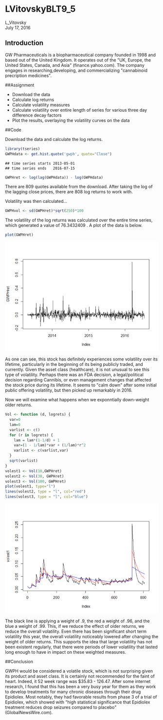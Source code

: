 # LVitovskyBLT9_5
L_Vitovsky  
July 17, 2016  

## Introduction

GW Pharmaceuticals is a biopharmaceutical company founded in 1998 and based out of the United Kingdom.  It operates out of the "UK, Europe, the United States, Canada, and Asia" (finance.yahoo.com).  The company engages in researching,developing, and commercializing "cannabinoid precription medicines".

##Assignment

  * Download the data
  * Calculate log returns
  * Calculate volatility measures
  * Calculate volatility over entire length of series for various three day difference decay factors
  * Plot the results, overlaying the volatility curves on the data
  
  
##Code

Download the data and calculate the log returns.
  
  

```r
library(tseries)
GWPHdata <- get.hist.quote('gwph', quote="Close")
```

```
## time series starts 2013-05-01
## time series ends   2016-07-15
```

```r
GWPHret <- log(lag(GWPHdata)) - log(GWPHdata)
```

There are 809 quotes available from the download.  After taking the log of the lagging close prices, there are 808 log returns to work with.

Volatility was then calculated...


```r
GWPHvol <- sd(GWPHret)*sqrt(250)*100
```

The volatility of the log returns was calculated over the entire time series, which generated a value of 76.3432409 .  A plot of the data is below.


```r
plot(GWPHret)
```

![](LVitovskyRMDfile_files/figure-html/volplot-1.png)<!-- -->

As one can see, this stock has definitely experiences some volatility over its lifetime, particularly in the beginning of its being publicly traded, and currently.  Given the asset class (healthcare), it is not unusual to see this type of volatility.  Perhaps there was an FDA decision, a legal/political decision regarding Cannibis, or even management changes that affected the stock price during its lifetime.  It seems to "calm down" after some initial public offering volatility, but then picked up remarkably in 2016.

Now we will examine what happens when we exponntially down-weight older returns.



```r
Vol <- function (d, logrets) {
  var=0
  lam=0
  varlist <- c()
  for (r in logrets) {
    lam = lam*(1-1/d) + 1
    var=(1 - 1/lam)*var + (1/lam)*r^2
    varlist <- c(varlist,var)
  }
  sqrt(varlist)
}
volest1 <- Vol(10,GWPHret)
volest2 <- Vol(30, GWPHret)
volest3 <- Vol(100, GWPHret)
plot(volest1, type="l")
lines(volest2, type = "l", col="red")
lines(volest3, type = "l", col="blue")
```

![](LVitovskyRMDfile_files/figure-html/WeightedVol-1.png)<!-- -->

The black line is applying a weight of .9, the red a weight of .96, and the blue a weight of .99.  This, if we reduce the effect of older returns, we reduce the overall volatility.  Even there has been significant short term volatility this year, the overall volatility noticeably lowered after changing the weight of older returns.   This supports the idea that large volatility has not been existent regularly, that there were periods of lower volatility that lasted long enough to have in impact on these weighted measures.

##Conclusion

GWPH would be considered a volatile stock, which is not surprising given its product and asset class.  It is certainly not recommended for the faint of heart.  Indeed, it 52 week range was $35.83 - 126.47.  After some internet research, I found that this has been a very busy year for them as they work to develop treatments for many chronic diseases through their drug Epidiolex.  Most notably, they had favorable results from phase 3 of a trial of Epidiolex, which showed with "high statistical significance that Epidiolex treatment reduces drop seizures compared to placebo"(GlobalNewsWire.com).
